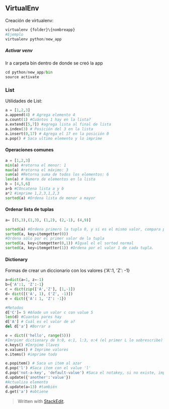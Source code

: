 
## VirtualEnv

Creación de virtualenv:

```python
virtualenv {folder}\{nombreapp}
#Ejemplo
virtualenv python/new_app
```
##### Activar venv

Ir a carpeta bin dentro de donde se creó la app
```python
cd python/new_app/bin
source activate
```

### List 
Utilidades de List:

```python
a = [1,2,3]
a.append(4) # Agrega elemento 4
a.count(1) #Cuántos 1 hay en la lista?
a.extend([5,7]) #agrega lista al final de lista 
a.index(3) # Posición del 3 en la lista
a.insert(0,17) # Agrega el 17 en la posición 0
a.pop() # Saca ultimo elemento y lo imprime

```
#### Operaciones comunes

```python
a = [1,2,3]
min(a) #retorna el menor: 1
max(a) #retorna el máximo: 3
sum(a) #Retorna suma de todos los elementos: 6
len(a) # Numero de elementos en la lista
b = [4,5,6]
a+b #COncatena lista a y b
a*2 #imprime 1,2,3,1,2,3
sorted(a) #Ordena lista de menor a mayor
```
#### Ordenar lista de tuplas

```python
a= [(5,3),(1,3), (1,2), (2,-1), (4,9)]

sorted(a) #Ordena primero la tupla 0, y si es el mismo valor, compara por el segundo parámetro de la tupla
sorted(a, key=itemgetter(0)) 
#Ordena sólo por el primer valor de la tupla
sorted(a, key=itemgetter(0,1)) #Igual el el sorted normal
sorted(a, key=itemgetter(1)) #Ordena por el valor 1 de cada tupla.

```

#### Dictionary

Formas de crear un diccionario con los valores {'A':1, 'Z': -1}

```python
a=dict(a=1, z=-1)
b={'A':1, 'Z':-1}
c = dict(zip(['A','Z'], [1,-1])
d= dict([('A', 1), ('Z', -1)])
e = dict({'A': 1, 'Z': -1})

#Metodos
d['C']= 5 #Añade un valor c con value 5
len(d) #Cuantos pares hay
d['A'] # Cuál es el valor de a?
del d['a'] #Borrar a

e = dict(('hello', range(5)))
#Imrpimr dictionary de h:0, e:1, l:3, o:4 (el primer L lo sobrescribe)
e.keys() #Imrpime llaves
e.values() # Imprime valores
e.items() #imprime todo

e.popitem() # Saca un item al azar
d.pop('l') #Saca item con el value 'l'
d.pop('not-a-key', 'default-value') #Saca el notakey, si no existe, imprime eldefault value
d.update({'another':'value'})
#Actualiza elemento
d.update(a=13) #también
d.get('a') #obtiene
```



> Written with [StackEdit](https://stackedit.io/).
<!--stackedit_data:
eyJoaXN0b3J5IjpbMTQzMTk2MzgyOCwxMDgzMjA0MjIxXX0=
-->